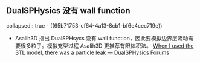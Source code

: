 ## DualSPHysics 没有 wall function
collapsed:: true
	- ((65b71753-cf64-4a13-8cb1-bf6e4cec719e))
- Asalih3D 指出 DualSPHsycs 没有 wall function，因此要模拟边界层流动需要很多粒子。模拟充型过程 Asalih3D 更推荐有限体积法。 [When I used the STL model, there was a particle leak — DualSPHysics Forums](https://forums.dual.sphysics.org/discussion/comment/5165#Comment_5165)